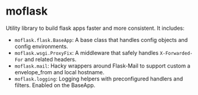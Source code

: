 # moflask

Utility library to build flask apps faster and more consistent. It includes:

* `moflask.flask.BaseApp`: A base class that handles config objects and config
  environments.
* `moflask.wsgi.ProxyFix`: A middleware that safely handles `X-Forwarded-For`
  and related headers.
* `moflask.mail`: Hacky wrappers around Flask-Mail to support custom a envelope_from
  and local hostname.
* `moflask.logging`: Logging helpers with preconfigured handlers and filters.
Enabled on the BaseApp.

